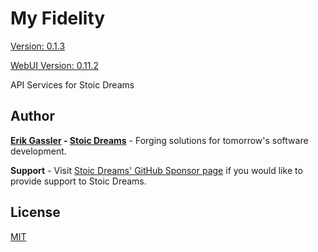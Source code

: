 # My Fidelity

[Version: 0.1.3](https://github.com/StoicDreams/MyFi)

[WebUI Version: 0.11.2](https://github.com/StoicDreams/WebUI)

API Services for Stoic Dreams

## Author

**[Erik Gassler](https://www.erikgassler.com) - [Stoic Dreams](https://www.stoicdreams.com)** - Forging solutions for tomorrow's software development.

**Support** - Visit [Stoic Dreams' GitHub Sponsor page](https://github.com/sponsors/StoicDreams) if you would like to provide support to Stoic Dreams.

## License

[MIT](LICENSE)
